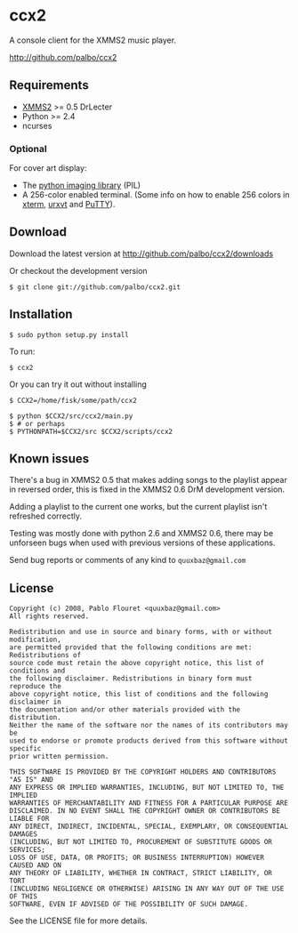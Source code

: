 ccx2
====

A console client for the XMMS2 music player.

http://github.com/palbo/ccx2


Requirements
------------

* [XMMS2][xmms2] >= 0.5 DrLecter
* Python >= 2.4
* ncurses

### Optional

For cover art display:

* The [python imaging library][pil] (PIL)
* A 256-color enabled terminal.
  (Some info on how to enable 256 colors in [xterm][xterm], [urxvt][urxvt] and [PuTTY][putty]).


Download
--------

Download the latest version at http://github.com/palbo/ccx2/downloads

Or checkout the development version

    $ git clone git://github.com/palbo/ccx2.git


Installation
------------

    $ sudo python setup.py install

To run:

    $ ccx2

Or you can try it out without installing

    $ CCX2=/home/fisk/some/path/ccx2

    $ python $CCX2/src/ccx2/main.py
    $ # or perhaps
    $ PYTHONPATH=$CCX2/src $CCX2/scripts/ccx2


Known issues
------------
There's a bug in XMMS2 0.5 that makes adding songs to the playlist appear in
reversed order, this is fixed in the XMMS2 0.6 DrM development version.

Adding a playlist to the current one works, but the current playlist isn't
refreshed correctly.

Testing was mostly done with python 2.6 and XMMS2 0.6, there may be unforseen
bugs when used with previous versions of these applications.

Send bug reports or comments of any kind to `quuxbaz@gmail.com`


License
-------
    Copyright (c) 2008, Pablo Flouret <quuxbaz@gmail.com>
    All rights reserved.

    Redistribution and use in source and binary forms, with or without modification,
    are permitted provided that the following conditions are met: Redistributions of
    source code must retain the above copyright notice, this list of conditions and
    the following disclaimer. Redistributions in binary form must reproduce the
    above copyright notice, this list of conditions and the following disclaimer in
    the documentation and/or other materials provided with the distribution.
    Neither the name of the software nor the names of its contributors may be
    used to endorse or promote products derived from this software without specific
    prior written permission.

    THIS SOFTWARE IS PROVIDED BY THE COPYRIGHT HOLDERS AND CONTRIBUTORS "AS IS" AND
    ANY EXPRESS OR IMPLIED WARRANTIES, INCLUDING, BUT NOT LIMITED TO, THE IMPLIED
    WARRANTIES OF MERCHANTABILITY AND FITNESS FOR A PARTICULAR PURPOSE ARE
    DISCLAIMED. IN NO EVENT SHALL THE COPYRIGHT OWNER OR CONTRIBUTORS BE LIABLE FOR
    ANY DIRECT, INDIRECT, INCIDENTAL, SPECIAL, EXEMPLARY, OR CONSEQUENTIAL DAMAGES
    (INCLUDING, BUT NOT LIMITED TO, PROCUREMENT OF SUBSTITUTE GOODS OR SERVICES;
    LOSS OF USE, DATA, OR PROFITS; OR BUSINESS INTERRUPTION) HOWEVER CAUSED AND ON
    ANY THEORY OF LIABILITY, WHETHER IN CONTRACT, STRICT LIABILITY, OR TORT
    (INCLUDING NEGLIGENCE OR OTHERWISE) ARISING IN ANY WAY OUT OF THE USE OF THIS
    SOFTWARE, EVEN IF ADVISED OF THE POSSIBILITY OF SUCH DAMAGE.

See the LICENSE file for more details.


[xmms2]: http://xmms2.xmms.se
[pil]:   http://www.pythonware.com/products/pil/
[xterm]: http://www.frexx.de/xterm-256-notes/
[urxvt]: http://scie.nti.st/2008/10/13/get-rxvt-unicode-with-256-color-support-on-ubunut
[putty]: http://www.emacswiki.org/emacs/PuTTY#toc2

